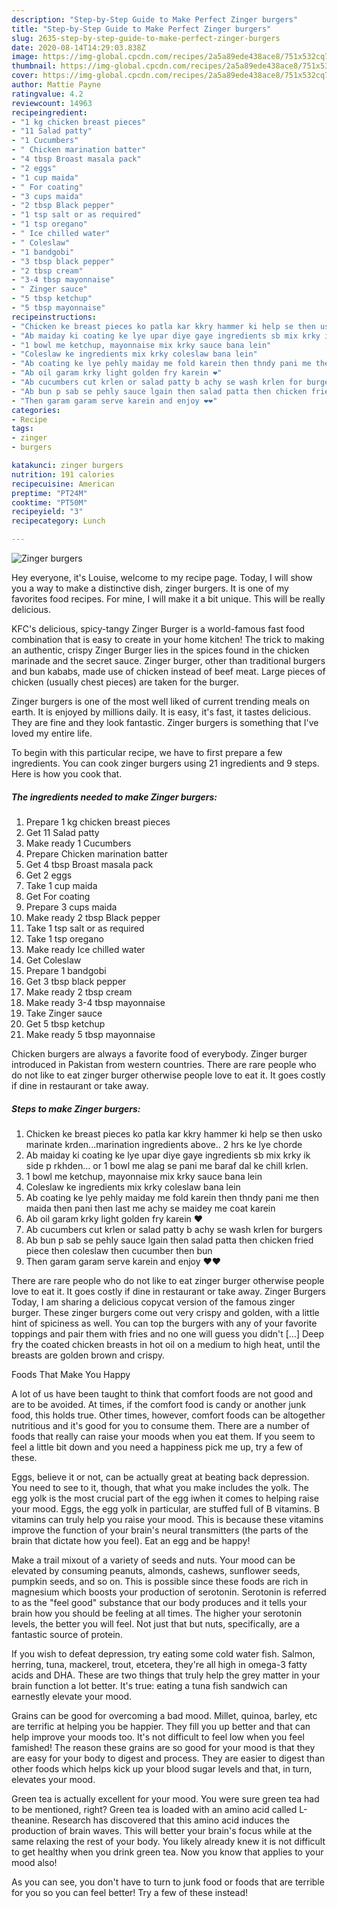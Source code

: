 ```yaml
---
description: "Step-by-Step Guide to Make Perfect Zinger burgers"
title: "Step-by-Step Guide to Make Perfect Zinger burgers"
slug: 2635-step-by-step-guide-to-make-perfect-zinger-burgers
date: 2020-08-14T14:29:03.838Z
image: https://img-global.cpcdn.com/recipes/2a5a89ede438ace8/751x532cq70/zinger-burgers-recipe-main-photo.jpg
thumbnail: https://img-global.cpcdn.com/recipes/2a5a89ede438ace8/751x532cq70/zinger-burgers-recipe-main-photo.jpg
cover: https://img-global.cpcdn.com/recipes/2a5a89ede438ace8/751x532cq70/zinger-burgers-recipe-main-photo.jpg
author: Mattie Payne
ratingvalue: 4.2
reviewcount: 14963
recipeingredient:
- "1 kg chicken breast pieces"
- "11 Salad patty"
- "1 Cucumbers"
- " Chicken marination batter"
- "4 tbsp Broast masala pack"
- "2 eggs"
- "1 cup maida"
- " For coating"
- "3 cups maida"
- "2 tbsp Black pepper"
- "1 tsp salt or as required"
- "1 tsp oregano"
- " Ice chilled water"
- " Coleslaw"
- "1 bandgobi"
- "3 tbsp black pepper"
- "2 tbsp cream"
- "3-4 tbsp mayonnaise"
- " Zinger sauce"
- "5 tbsp ketchup"
- "5 tbsp mayonnaise"
recipeinstructions:
- "Chicken ke breast pieces ko patla kar kkry hammer ki help se then usko marinate krden...marination ingredients above.. 2 hrs ke lye chorde"
- "Ab maiday ki coating ke lye upar diye gaye ingredients sb mix krky ik side p rkhden... or 1 bowl me alag se pani me baraf dal ke chill krlen."
- "1 bowl me ketchup, mayonnaise mix krky sauce bana lein"
- "Coleslaw ke ingredients mix krky coleslaw bana lein"
- "Ab coating ke lye pehly maiday me fold karein then thndy pani me then maida then pani then last me achy se maidey me coat karein"
- "Ab oil garam krky light golden fry karein ❤"
- "Ab cucumbers cut krlen or salad patty b achy se wash krlen for burgers"
- "Ab bun p sab se pehly sauce lgain then salad patta then chicken fried piece then coleslaw then cucumber then bun"
- "Then garam garam serve karein and enjoy ❤❤"
categories:
- Recipe
tags:
- zinger
- burgers

katakunci: zinger burgers 
nutrition: 191 calories
recipecuisine: American
preptime: "PT24M"
cooktime: "PT50M"
recipeyield: "3"
recipecategory: Lunch

---
```



![Zinger burgers](https://img-global.cpcdn.com/recipes/2a5a89ede438ace8/751x532cq70/zinger-burgers-recipe-main-photo.jpg)

Hey everyone, it's Louise, welcome to my recipe page. Today, I will show you a way to make a distinctive dish, zinger burgers. It is one of my favorites food recipes. For mine, I will make it a bit unique. This will be really delicious.

KFC&#39;s delicious, spicy-tangy Zinger Burger is a world-famous fast food combination that is easy to create in your home kitchen! The trick to making an authentic, crispy Zinger Burger lies in the spices found in the chicken marinade and the secret sauce. Zinger burger, other than traditional burgers and bun kababs, made use of chicken instead of beef meat. Large pieces of chicken (usually chest pieces) are taken for the burger.

Zinger burgers is one of the most well liked of current trending meals on earth. It is enjoyed by millions daily. It is easy, it's fast, it tastes delicious. They are fine and they look fantastic. Zinger burgers is something that I've loved my entire life.


To begin with this particular recipe, we have to first prepare a few ingredients. You can cook zinger burgers using 21 ingredients and 9 steps. Here is how you cook that.

<!--inarticleads1-->

##### The ingredients needed to make Zinger burgers:

1. Prepare 1 kg chicken breast pieces
1. Get 11 Salad patty
1. Make ready 1 Cucumbers
1. Prepare  Chicken marination batter
1. Get 4 tbsp Broast masala pack
1. Get 2 eggs
1. Take 1 cup maida
1. Get  For coating
1. Prepare 3 cups maida
1. Make ready 2 tbsp Black pepper
1. Take 1 tsp salt or as required
1. Take 1 tsp oregano
1. Make ready  Ice chilled water
1. Get  Coleslaw
1. Prepare 1 bandgobi
1. Get 3 tbsp black pepper
1. Make ready 2 tbsp cream
1. Make ready 3-4 tbsp mayonnaise
1. Take  Zinger sauce
1. Get 5 tbsp ketchup
1. Make ready 5 tbsp mayonnaise


Chicken burgers are always a favorite food of everybody. Zinger burger introduced in Pakistan from western countries. There are rare people who do not like to eat zinger burger otherwise people love to eat it. It goes costly if dine in restaurant or take away. 

<!--inarticleads2-->

##### Steps to make Zinger burgers:

1. Chicken ke breast pieces ko patla kar kkry hammer ki help se then usko marinate krden...marination ingredients above.. 2 hrs ke lye chorde
1. Ab maiday ki coating ke lye upar diye gaye ingredients sb mix krky ik side p rkhden... or 1 bowl me alag se pani me baraf dal ke chill krlen.
1. 1 bowl me ketchup, mayonnaise mix krky sauce bana lein
1. Coleslaw ke ingredients mix krky coleslaw bana lein
1. Ab coating ke lye pehly maiday me fold karein then thndy pani me then maida then pani then last me achy se maidey me coat karein
1. Ab oil garam krky light golden fry karein ❤
1. Ab cucumbers cut krlen or salad patty b achy se wash krlen for burgers
1. Ab bun p sab se pehly sauce lgain then salad patta then chicken fried piece then coleslaw then cucumber then bun
1. Then garam garam serve karein and enjoy ❤❤


There are rare people who do not like to eat zinger burger otherwise people love to eat it. It goes costly if dine in restaurant or take away. Zinger Burgers Today, I am sharing a delicious copycat version of the famous zinger burger. These zinger burgers come out very crispy and golden, with a little hint of spiciness as well. You can top the burgers with any of your favorite toppings and pair them with fries and no one will guess you didn&#39;t […] Deep fry the coated chicken breasts in hot oil on a medium to high heat, until the breasts are golden brown and crispy. 

Foods That Make You Happy


A lot of us have been taught to think that comfort foods are not good and are to be avoided. At times, if the comfort food is candy or another junk food, this holds true. Other times, however, comfort foods can be altogether nutritious and it's good for you to consume them. There are a number of foods that really can raise your moods when you eat them. If you seem to feel a little bit down and you need a happiness pick me up, try a few of these.

Eggs, believe it or not, can be actually great at beating back depression. You need to see to it, though, that what you make includes the yolk. The egg yolk is the most crucial part of the egg iwhen it comes to helping raise your mood. Eggs, the egg yolk in particular, are stuffed full of B vitamins. B vitamins can truly help you raise your mood. This is because these vitamins improve the function of your brain's neural transmitters (the parts of the brain that dictate how you feel). Eat an egg and be happy!

Make a trail mixout of a variety of seeds and nuts. Your mood can be elevated by consuming peanuts, almonds, cashews, sunflower seeds, pumpkin seeds, and so on. This is possible since these foods are rich in magnesium which boosts your production of serotonin. Serotonin is referred to as the "feel good" substance that our body produces and it tells your brain how you should be feeling at all times. The higher your serotonin levels, the better you will feel. Not just that but nuts, specifically, are a fantastic source of protein.

If you wish to defeat depression, try eating some cold water fish. Salmon, herring, tuna, mackerel, trout, etcetera, they're all high in omega-3 fatty acids and DHA. These are two things that truly help the grey matter in your brain function a lot better. It's true: eating a tuna fish sandwich can earnestly elevate your mood. 

Grains can be good for overcoming a bad mood. Millet, quinoa, barley, etc are terrific at helping you be happier. They fill you up better and that can help improve your moods too. It's not difficult to feel low when you feel famished! The reason these grains are so good for your mood is that they are easy for your body to digest and process. They are easier to digest than other foods which helps kick up your blood sugar levels and that, in turn, elevates your mood.

Green tea is actually excellent for your mood. You were sure green tea had to be mentioned, right? Green tea is loaded with an amino acid called L-theanine. Research has discovered that this amino acid induces the production of brain waves. This will better your brain's focus while at the same relaxing the rest of your body. You likely already knew it is not difficult to get healthy when you drink green tea. Now you know that applies to your mood also!

As you can see, you don't have to turn to junk food or foods that are terrible for you so you can feel better! Try a few of these instead!

